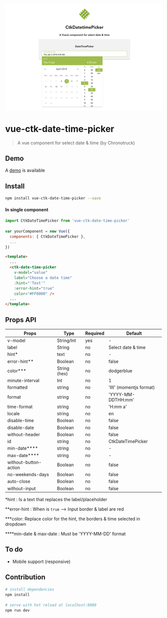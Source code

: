 ![vue-ctk-date-time-picker](./assets/illu.png)

# vue-ctk-date-time-picker

> A vue component for select date & time (by Chronotruck)

## Demo
A [demo](https://htmlpreview.github.io/?https://github.com/chronotruck/vue-ctk-date-time-picker/blob/master/demo/dist/index.html) is available

## Install

``` bash
npm install vue-ctk-date-time-picker --save
```
#### In single component
``` js
import CtkDateTimePicker from 'vue-ctk-date-time-picker'

var yourComponent = new Vue({
  components: { CtkDateTimePicker },
  ...
})
```
``` html
<template>
  ...
  <ctk-date-time-picker
    v-model="value"
    label="Choose a date time"
    :hint="'Text'"
    :error-hint="true"
    color="#FF0000" />
  ...
</template>  
```

## Props API

| Props      | Type       | Required | Default    |
|------------|------------|----------|------------|
| v-model    | String/Int | yes     | -          |
| label      | String     | no    | Select date & time |
| hint*       | text       | no       | -         |
| error-hint** | Boolean    | no      | false     |
| color***     | String (hex) | no    | dodgerblue |
| minute-interval | Int | no    | 1    |
| formatted   | string | no    | 'llll' (momentjs format) |
| format   | string | no      | 'YYYY-MM-DDTHH:mm' |
| time-format   | string | no  | 'H:mm a' |
| locale   | string | no     | en |
| disable-time   | Boolean | no     | false |
| disable-date   | Boolean | no  | false |
| without-header   | Boolean | no   | false |
| id  | string | no  | CtkDateTimePicker |
| min-date****  | string | no  | - |
| max-date****  | string | no  | - |
| without-button-action | Boolean | no | false |
| no-weekends-days | Boolean | no | false |
| auto-close | Boolean | no | false |
| without-input | Boolean | no | false |

*hint : Is a text that replaces the label/placeholder

**error-hint : When is `true` --> Input border & label are red

***color: Replace color for the hint, the borders & time selected in dropdown

****min-date & max-date : Must be 'YYYY-MM-DD' format

## To do

- Mobile support (responsive)

## Contribution

``` bash
# install dependencies
npm install

# serve with hot reload at localhost:8080
npm run dev
```
